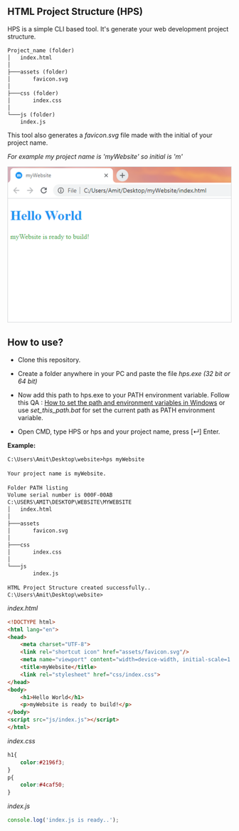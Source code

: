 ## HTML Project Structure (HPS)
HPS is a simple CLI based tool. It's generate your web development project structure.
    
    Project_name (folder)
    │   index.html
    │
    ├───assets (folder)
    │       favicon.svg
    │
    ├───css (folder)
    │       index.css
    │
    └───js (folder)
        index.js

This tool also generates a *favicon.svg* file made 
with the initial of your project name.

*For example my project name is 'myWebsite' so initial is 'm'*

![screenshot](https://github.com/amit-sen/web_development_tools/blob/master/screenshot.PNG)

## How to use?

* Clone this repository. 

* Create a folder anywhere in your PC and paste the file *hps.exe (32 bit or 64 bit)*

* Now add this path to hps.exe to your PATH environment variable. Follow this QA : [How to set the path and environment variables in Windows](https://www.computerhope.com/issues/ch000549.htm#1) or
use *set_this_path.bat* for set the current path as PATH environment variable.

* Open CMD, type HPS or hps and your project name, press [↵] Enter.

**Example:**

	C:\Users\Amit\Desktop\website>hps myWebsite

	Your project name is myWebsite.

	Folder PATH listing
	Volume serial number is 000F-00AB
	C:\USERS\AMIT\DESKTOP\WEBSITE\MYWEBSITE
	│   index.html
	│
	├───assets
	│       favicon.svg
	│
	├───css
	│       index.css
	│
	└───js
	        index.js
          
	HTML Project Structure created successfully..
	C:\Users\Amit\Desktop\website>
  
*index.html*
```html
<!DOCTYPE html>
<html lang="en">
<head>
    <meta charset="UTF-8">
    <link rel="shortcut icon" href="assets/favicon.svg"/>
    <meta name="viewport" content="width=device-width, initial-scale=1.0">
    <title>myWebsite</title>
    <link rel="stylesheet" href="css/index.css">
</head>
<body>
    <h1>Hello World</h1>
    <p>myWebsite is ready to build!</p>
</body>
<script src="js/index.js"></script>
</html>
```

*index.css*
```css
h1{
    color:#2196f3;
}
p{
    color:#4caf50;
}
```

*index.js*
```javascript
console.log('index.js is ready..');
```    
